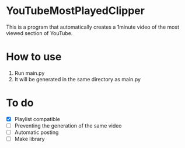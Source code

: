 # YouTubeMostPlayedClipper
This is a program that automatically creates a 1minute video of the most viewed  section of YouTube.

# How to use
1. Run main.py
2. It will be generated in the same directory as main.py

# To do
- [x] Playlist compatible
- [ ] Preventing the generation of the same video
- [ ] Automatic posting
- [ ] Make library
